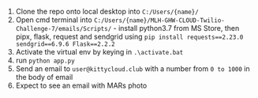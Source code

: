 1. Clone the repo onto local desktop into `C:/Users/{name}/`
2. Open cmd terminal into `C:/Users/{name}/MLH-GHW-CLOUD-Twilio-Challenge-7/emails/Scripts/` - install python3.7 from MS Store, then pipx, flask, request and sendgrid using `pip install requests==2.23.0 sendgrid==6.9.6 Flask==2.2.2`
3. Activate the virtual env by keying in `.\activate.bat`
4. run `python app.py`
5. Send an email to `user@kittycloud.club` with a number from `0 to 1000` in the body of email
6. Expect to see an email with MARs photo
